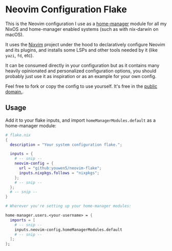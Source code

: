 # Neovim Configuration Flake

This is the Neovim configuration I use as a [home-manager](https://nix-community.github.io/home-manager/) module
for all my NixOS and home-manager enabled systems (such as with nix-darwin on macOS).

It uses the [Nixvim](https://nix-community.github.io/nixvim/) project under the hood to declaratively
configure Neovim and its plugins, and installs some LSPs and other tools needed by it (like `yazi`, `fd`, etc).

It can be consumed directly in your configuration but as it contains many heavily opinionated and
personalized configuration options, you should probably just use it as inspiration or as an example
for your own config.

Feel free to fork or copy the config to use yourself. It's free in the [public domain.](./LICENSE).

## Usage

Add it to your flake inputs, and import `homeManagerModules.default` as a home-manager module:

```nix
# flake.nix
{
  description = "Your system configuration flake.";

  inputs = {
    # -- snip --
    neovim-config = {
      url = "github:youwen5/neovim-flake";
      inputs.nixpkgs.follows = "nixpkgs";
    };
    # -- snip --
  };
  # -- snip --
}
```

```nix
# Wherever you're setting up your home-manager modules:

home-manager.users.<your-username> = {
  imports = [
    # -- snip --
    inputs.neovim-config.homeManagerModules.default
    # -- snip --
  ];
};
```
